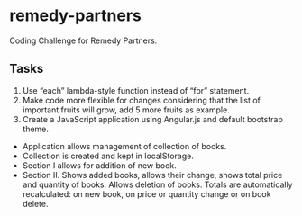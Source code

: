 remedy-partners
===============

Coding Challenge for Remedy Partners.

Tasks
-----

1. Use “each” lambda-style function instead of “for” statement.
2. Make code more flexible for changes considering that the list of important fruits will grow, add 5 more fruits as example.
3. Create a JavaScript application using Angular.js and default bootstrap theme.

- Application allows management of collection of books.
- Collection is created and kept in localStorage.
- Section I allows for addition of new book.
- Section II. Shows added books, allows their change, shows total price and quantity of books. Allows deletion of books. Totals are automatically recalculated: on new book, on price or quantity change or on book delete. 

